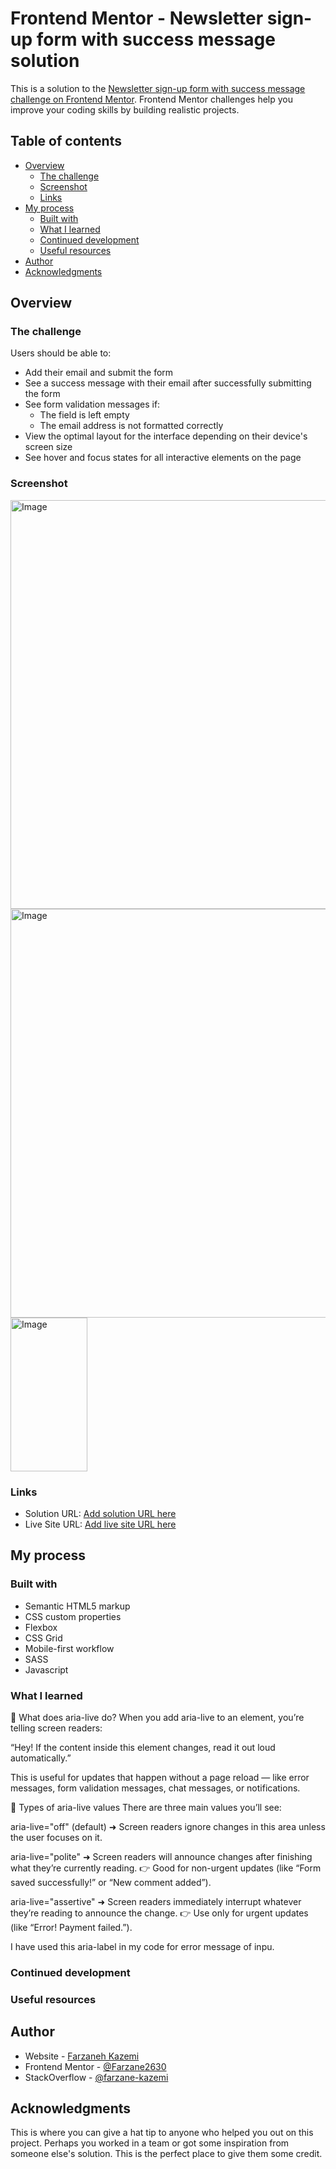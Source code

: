 # Frontend Mentor - Newsletter sign-up form with success message solution

This is a solution to the [Newsletter sign-up form with success message challenge on Frontend Mentor](https://www.frontendmentor.io/challenges/newsletter-signup-form-with-success-message-3FC1AZbNrv). Frontend Mentor challenges help you improve your coding skills by building realistic projects.

## Table of contents

- [Overview](#overview)
  - [The challenge](#the-challenge)
  - [Screenshot](#screenshot)
  - [Links](#links)
- [My process](#my-process)
  - [Built with](#built-with)
  - [What I learned](#what-i-learned)
  - [Continued development](#continued-development)
  - [Useful resources](#useful-resources)
- [Author](#author)
- [Acknowledgments](#acknowledgments)

## Overview

### The challenge

Users should be able to:

- Add their email and submit the form
- See a success message with their email after successfully submitting the form
- See form validation messages if:
  - The field is left empty
  - The email address is not formatted correctly
- View the optimal layout for the interface depending on their device's screen size
- See hover and focus states for all interactive elements on the page

### Screenshot

<img width="952" height="654" alt="Image" src="https://github.com/user-attachments/assets/7ba8431c-2aa5-4e45-9c9a-32301dc028f4" />
<img width="1314" height="654" alt="Image" src="https://github.com/user-attachments/assets/9f644655-d82c-46b5-85fd-d54e97f03e89" />
<img width="123" height="246" alt="Image" src="https://github.com/user-attachments/assets/98b61850-adee-4ac9-b7be-f57e286b65c7" />

### Links

- Solution URL: [Add solution URL here](https://your-solution-url.com)
- Live Site URL: [Add live site URL here](https://frontend-mentor-projects-newsletter.vercel.app/)

## My process

### Built with

- Semantic HTML5 markup
- CSS custom properties
- Flexbox
- CSS Grid
- Mobile-first workflow
- SASS
- Javascript

### What I learned

📌 What does aria-live do?
When you add aria-live to an element, you’re telling screen readers:

“Hey! If the content inside this element changes, read it out loud automatically.”

This is useful for updates that happen without a page reload — like error messages, form validation messages, chat messages, or notifications.

🔢 Types of aria-live values
There are three main values you’ll see:

aria-live="off" (default)
➜ Screen readers ignore changes in this area unless the user focuses on it.

aria-live="polite"
➜ Screen readers will announce changes after finishing what they’re currently reading.
👉 Good for non-urgent updates (like “Form saved successfully!” or “New comment added”).

aria-live="assertive"
➜ Screen readers immediately interrupt whatever they’re reading to announce the change.
👉 Use only for urgent updates (like “Error! Payment failed.”).

I have used this aria-label in my code for error message of inpu.

### Continued development

### Useful resources

## Author

- Website - [Farzaneh Kazemi](https://verdant-bienenstitch-220a6d.netlify.app/)
- Frontend Mentor - [@Farzane2630](https://www.frontendmentor.io/profile/Farzane2630)
- StackOverflow - [@farzane-kazemi](https://stackoverflow.com/users/19888516/farzane-kazemi)

## Acknowledgments

This is where you can give a hat tip to anyone who helped you out on this project. Perhaps you worked in a team or got some inspiration from someone else's solution. This is the perfect place to give them some credit.
